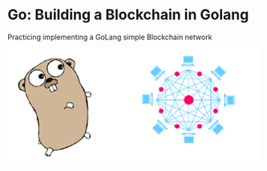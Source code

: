 # Go: Building a Blockchain in Golang
Practicing implementing a GoLang simple Blockchain network

<p align='center'>
    <img src='./assets/go.png' alt='screenshot' />
</p>
